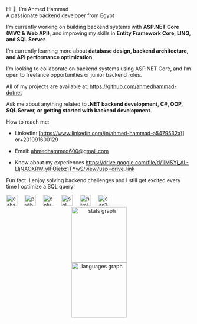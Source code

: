 Hi 👋, I'm Ahmed Hammad  
A passionate backend developer from Egypt  

I’m currently working on building backend systems with **ASP.NET Core (MVC & Web API)**, and improving my skills in **Entity Framework Core, LINQ, and SQL Server**.  

I’m currently learning more about **database design, backend architecture, and API performance optimization**.  

I’m looking to collaborate on backend systems using ASP.NET Core, and I’m open to freelance opportunities or junior backend roles.  

All of my projects are available at: https://github.com/ahmedhammad-dotnet 

Ask me about anything related to **.NET backend development, C#, OOP, SQL Server, or getting started with backend development**.  

How to reach me:  
- LinkedIn: [https://www.linkedin.com/in/ahmed-hammad-a5479532a)] or+201091600129
- Email: ahmedhammed600@gmail.com

- Know about my experiences https://drive.google.com/file/d/1lMSYj_AL-LljNAOXRW_yIFOjebz1TYwS/view?usp=drive_link

Fun fact: I enjoy solving backend challenges and I still get excited every time I optimize a SQL query!  

<div align="left">
  <img src="https://cdn.jsdelivr.net/gh/devicons/devicon/icons/csharp/csharp-original.svg" height="30" alt="csharp logo"  />
  <img width="12" />
  <img src="https://cdn.jsdelivr.net/gh/devicons/devicon/icons/python/python-original.svg" height="30" alt="python logo"  />
  <img width="12" />
  <img src="https://cdn.jsdelivr.net/gh/devicons/devicon/icons/cplusplus/cplusplus-original.svg" height="30" alt="cplusplus logo"  />
  <img width="12" />
  <img src="https://cdn.jsdelivr.net/gh/devicons/devicon/icons/mysql/mysql-original.svg" height="30" alt="sql logo"  />
  <img width="12" />
  <img src="https://cdn.jsdelivr.net/gh/devicons/devicon/icons/html5/html5-original.svg" height="30" alt="html5 logo"  />
  <img width="12" />
  <img src="https://cdn.jsdelivr.net/gh/devicons/devicon/icons/css3/css3-original.svg" height="30" alt="css3 logo"  />
</div>

<div align="center">
  <img src="https://github-readme-stats.vercel.app/api?username=ahmedhammad-dotnet&hide_title=true&hide_rank=false&show_icons=true&include_all_commits=true&count_private=true&disable_animations=false&theme=dracula&locale=en&hide_border=false" height="150" alt="stats graph" />
  <br> <!-- Adding line break here -->
  <img src="https://github-readme-stats.vercel.app/api/top-langs?username=ahmedhammad-dotnet&locale=en&hide_title=true&layout=compact&card_width=320&langs_count=5&theme=dracula&hide_border=false" height="150" alt="languages graph" />
 </div>
 
